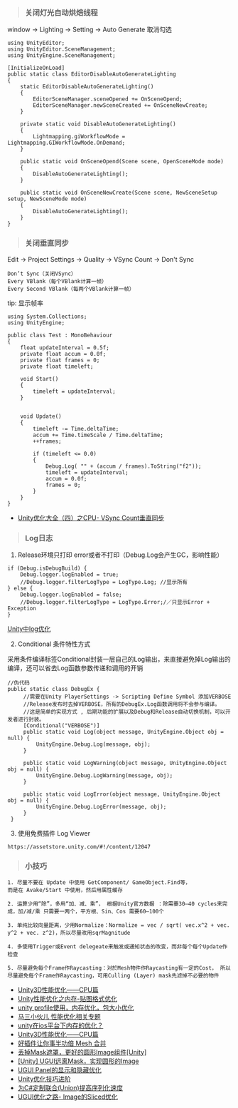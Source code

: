 > ### 关闭灯光自动烘焙线程

window -> Lighting -> Setting -> Auto Generate 取消勾选

```
using UnityEditor;
using UnityEditor.SceneManagement;
using UnityEngine.SceneManagement;
 
[InitializeOnLoad]
public static class EditorDisableAutoGenerateLighting
{
    static EditorDisableAutoGenerateLighting()
    {
        EditorSceneManager.sceneOpened += OnSceneOpend;
        EditorSceneManager.newSceneCreated += OnSceneNewCreate;
    }
 
    private static void DisableAutoGenerateLighting()
    {
        Lightmapping.giWorkflowMode = Lightmapping.GIWorkflowMode.OnDemand;
    }
 
    public static void OnSceneOpend(Scene scene, OpenSceneMode mode)
    {
        DisableAutoGenerateLighting();
    }
 
    public static void OnSceneNewCreate(Scene scene, NewSceneSetup setup, NewSceneMode mode)
    {
        DisableAutoGenerateLighting();
    }
}
```
<!-- https://blog.csdn.net/lsjsoft/article/details/103931894 -->


> ### 关闭垂直同步

Edit -> Project Settings -> Quality -> VSync Count -> Don't Sync

```
Don’t Sync（关闭VSync）
Every VBlank（每个VBlank计算一帧）
Every Second VBlank（每两个VBlank计算一帧）
```

tip: 显示帧率

```
using System.Collections;
using UnityEngine;
 
public class Test : MonoBehaviour
{
    float updateInterval = 0.5f;
    private float accum = 0.0f;
    private float frames = 0;
    private float timeleft;
 
    void Start()
    {
        timeleft = updateInterval;
    }
 
 
    void Update()
    {
        timeleft -= Time.deltaTime;
        accum += Time.timeScale / Time.deltaTime;
        ++frames;
 
        if (timeleft <= 0.0)
        {
            Debug.Log( "" + (accum / frames).ToString("f2"));
            timeleft = updateInterval;
            accum = 0.0f;
            frames = 0;
        }
    }
}
```

* [Unity优化大全（四）之CPU- VSync Count垂直同步](https://gameinstitute.qq.com/community/detail/120791)

> ### Log日志

1. Release环境只打印 error或者不打印（Debug.Log会产生GC，影响性能）

```
if (Debug.isDebugBuild) {
    Debug.logger.logEnabled = true;
    //Debug.logger.filterLogType = LogType.Log; //显示所有
} else {
    Debug.logger.logEnabled = false;
    //Debug.logger.filterLogType = LogType.Error;/／只显示Error + Exception
}
```
[Unity中log优化](https://blog.csdn.net/qq_33337811/article/details/77916336)

2. Conditional 条件特性方式

采用条件编译标签Conditional封装一层自己的Log输出，来直接避免掉Log输出的编译，还可以省去Log函数参数传递和调用的开销

```
//伪代码
public static class DebugEx {
     //需要在Unity PlayerSettings -> Scripting Define Symbol 添加VERBOSE
     //Release发布时去掉VERBOSE，所有的DebugEx.Log函数调用将不会参与编译。
     //这是简单的实现方式 , 后期功能的扩展以及Debug和Release自动切换机制，可以开发者进行封装。
     [Conditional("VERBOSE")] 
     public static void Log(object message, UnityEngine.Object obj = null) {
         UnityEngine.Debug.Log(message, obj);
     }

     public static void LogWarning(object message, UnityEngine.Object obj = null) {
         UnityEngine.Debug.LogWarning(message, obj);
     }

     public static void LogError(object message, UnityEngine.Object obj = null) {
         UnityEngine.Debug.LogError(message, obj);
     }
 }
```

3. 使用免费插件 Log Viewer

```
https://assetstore.unity.com/#!/content/12047
```

> ### 小技巧

```
1. 尽量不要在 Update 中使用 GetComponent/ GameObject.Find等，
而是在 Avake/Start 中使用，然后用属性缓存

2. 运算少用“除”，多用“加、减、乘”， 根据Unity官方数据 ：除需要30–40 cycles来完成，加/减/乘 只需要一两个，平方根、Sin、Cos 需要60–100个

3. 单纯比较向量距离，少用Normalize：Normalize = vec / sqrt( vec.x^2 + vec. y^2 + vec. z^2)，所以尽量改用sqrMagnitude

4. 多使用Trigger或Event delegeate来触发或通知状态的改变，而非每个每个Update作检查

5. 尽量避免每个Frame作Raycasting：对於Mesh物件作Raycasting有一定的Cost， 所以尽量避免每个Frame作Raycasting，可用Culling (Layer) mask先滤掉不必要的物件
```

* [Unity3D性能优化——CPU篇](https://zhuanlan.zhihu.com/p/39998137)
* [Unity性能优化之内存-贴图格式优化](https://segmentfault.com/a/1190000015415791)
* [unity profile使用，内存优化，包大小优化](https://blog.51cto.com/chenshuhb/1836631)
* [马三小伙儿 性能优化相关专题](https://github.com/XINCGer/Unity3DTraining/tree/master/PerformanceOptimization)
* [unity在ios平台下内存的优化？](https://www.zhihu.com/question/26779558/answer/34015434)
* [Unity3D性能优化——CPU篇](https://zhuanlan.zhihu.com/p/39998137)
* [好插件让你事半功倍 Mesh 合并](https://www.jianshu.com/p/f01cf62f12a9)
* [丢掉Mask遮罩，更好的圆形Image组件[Unity]](https://www.cnblogs.com/leoin2012/p/6425089.html)
* [[Unity] UGUI远离Mask，实现圆形的Image](https://www.jianshu.com/p/8eaa545418b1)
* [UGUI Panel的显示和隐藏优化](https://blog.csdn.net/qq_38721111/article/details/119802589)
* [Unity优化技巧进阶](https://blog.csdn.net/AndrewFan/article/details/59057811)
* [为C#定制联合(Union)提高序列化速度](https://blog.csdn.net/AndrewFan/article/details/62227628)
* [UGUI优化之路- Image的Sliced优化](https://blog.csdn.net/qq_19929447/article/details/114786051)